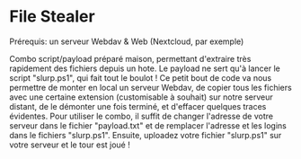 # File Stealer

Prérequis: un serveur Webdav & Web (Nextcloud, par exemple)

Combo script/payload préparé maison, permettant d'extraire très rapidement des fichiers depuis un hote.
Le payload ne sert qu'à lancer le script "slurp.ps1", qui fait tout le boulot !
Ce petit bout de code va nous permettre de monter en local un serveur Webdav, de copier tous les fichiers avec une certaine extension (customisable à souhait) sur notre serveur distant, de le démonter une fois terminé, et d'effacer quelques traces évidentes.
Pour utiliser le combo, il suffit de changer l'adresse de votre serveur dans le fichier "payload.txt" et de remplacer l'adresse et les logins dans le fichiers "slurp.ps1". Ensuite, uploadez votre fichier "slurp.ps1" sur votre serveur et le tour est joué !